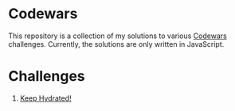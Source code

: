 # Codewars
This repository is a collection of my solutions to various [Codewars](https://codewars.com) challenges. Currently, the solutions are only written in JavaScript.

# Challenges
1. [Keep Hydrated!](https://github.com/cnemeth1/codewars/blob/master/keep-hyrdated.md)